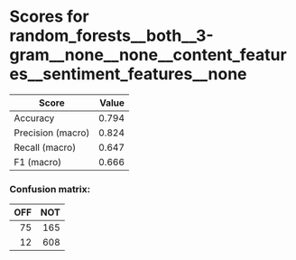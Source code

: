 # Scores for random_forests__both__3-gram__none__none__content_features__sentiment_features__none
|      Score      |Value|
|-----------------|----:|
|Accuracy         |0.794|
|Precision (macro)|0.824|
|Recall (macro)   |0.647|
|F1 (macro)       |0.666|

### Confusion matrix:
|OFF|NOT|
|--:|--:|
| 75|165|
| 12|608|
